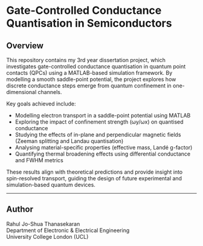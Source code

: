 # Gate-Controlled Conductance Quantisation in Semiconductors

## Overview
This repository contains my 3rd year dissertation project, which investigates gate-controlled conductance quantisation in quantum point contacts (QPCs) using a MATLAB-based simulation framework. By modelling a smooth saddle-point potential, the project explores how discrete conductance steps emerge from quantum confinement in one-dimensional channels.

Key goals achieved include:
- Modelling electron transport in a saddle-point potential using MATLAB  
- Exploring the impact of confinement strength (ωy/ωx) on quantised conductance  
- Studying the effects of in-plane and perpendicular magnetic fields (Zeeman splitting and Landau quantisation)  
- Analysing material-specific properties (effective mass, Landé g-factor)  
- Quantifying thermal broadening effects using differential conductance and FWHM metrics  

These results align with theoretical predictions and provide insight into spin-resolved transport, guiding the design of future experimental and simulation-based quantum devices.

---

## Author
Rahul Jo-Shua Thanasekaran  
Department of Electronic & Electrical Engineering  
University College London (UCL)
